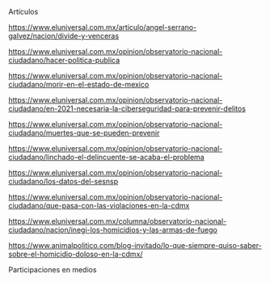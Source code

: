 Artículos

https://www.eluniversal.com.mx/articulo/angel-serrano-galvez/nacion/divide-y-venceras

https://www.eluniversal.com.mx/opinion/observatorio-nacional-ciudadano/hacer-politica-publica

https://www.eluniversal.com.mx/opinion/observatorio-nacional-ciudadano/morir-en-el-estado-de-mexico

https://www.eluniversal.com.mx/opinion/observatorio-nacional-ciudadano/en-2021-necesaria-la-ciberseguridad-para-prevenir-delitos

https://www.eluniversal.com.mx/opinion/observatorio-nacional-ciudadano/muertes-que-se-pueden-prevenir

https://www.eluniversal.com.mx/opinion/observatorio-nacional-ciudadano/linchado-el-delincuente-se-acaba-el-problema

https://www.eluniversal.com.mx/opinion/observatorio-nacional-ciudadano/los-datos-del-sesnsp

https://www.eluniversal.com.mx/opinion/observatorio-nacional-ciudadano/que-pasa-con-las-violaciones-en-la-cdmx

https://www.eluniversal.com.mx/columna/observatorio-nacional-ciudadano/nacion/inegi-los-homicidios-y-las-armas-de-fuego

https://www.animalpolitico.com/blog-invitado/lo-que-siempre-quiso-saber-sobre-el-homicidio-doloso-en-la-cdmx/


Participaciones en medios
